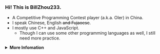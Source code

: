 ### Hi! This is BillZhou233.

- A Competitive Programming Contest player (a.k.a. OIer) in China.
- I speak Chinese, English ~~and Fujaoese~~.
- I mostly use C++ and JavaScript.
  - Though I can use some other programming languages as well, I still need more practice.

<details><summary><b>More Infomation</b></summary>

- I prefer to use [Visual Studio Code](https://code.visualstudio.com/) in Windows 10.
- I like playing Rhythm Games, and sometimes make custom charts.
- I have to rely on others when writing in English most of the time.
- Ask me anything [here](https://github.com/BillZhou233/BillZhou233/issues).
  - I may be slow to respond, but I will try to reply at my earliest convenience.
- BillZhou233 is the CUTEST!!1111

</details>

<!--
**BillZhou233/BillZhou233** is a ✨ _special_ ✨ repository because its `README.md` (this file) appears on your GitHub profile.

Here are some ideas to get you started:

- 🔭 I’m currently working on ...
- 🌱 I’m currently learning ...
- 👯 I’m looking to collaborate on ...
- 🤔 I’m looking for help with ...
- 💬 Ask me about ...
- 📫 How to reach me: ...
- 😄 Pronouns: ...
- ⚡ Fun fact: ...
-->
